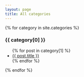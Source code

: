 ```yaml
---
layout: page
title: All categories
---
```


{% for category in site.categories %}
  <h3 id='{{ category }}'>{{ category[0] }}</h3>
  <ul>
    {% for post in category[1] %}
      <li><a href="{{ post.url }}">{{ post.title }}</a></li>
    {% endfor %}
  </ul>
{% endfor %}

